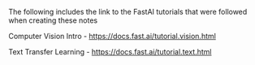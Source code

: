 The following includes the link to the FastAI tutorials that were followed when creating these notes

Computer Vision Intro - https://docs.fast.ai/tutorial.vision.html

Text Transfer Learning - https://docs.fast.ai/tutorial.text.html
